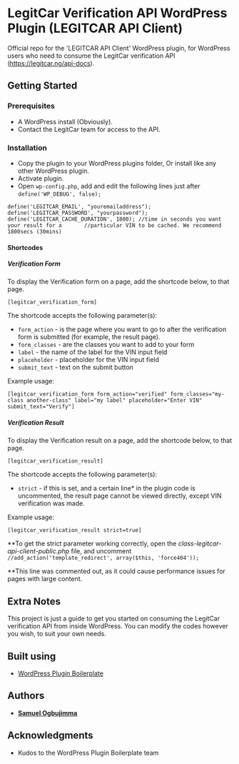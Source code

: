# LegitCar Verification API WordPress Plugin (LEGITCAR API Client)

Official repo for the 'LEGITCAR API Client' WordPress plugin, for WordPress users who need to consume the LegitCar verification API (https://legitcar.ng/api-docs).

## Getting Started

### Prerequisites

* A WordPress install (Obviously).
* Contact the LegitCar team for access to the API.

### Installation

* Copy the plugin to your WordPress plugins folder, Or install like any other WordPress plugin.
* Activate plugin.
* Open `wp-config.php`, add and edit the following lines just after  ```define('WP_DEBUG', false);```


```
define('LEGITCAR_EMAIL', "youremailaddress");
define('LEGITCAR_PASSWORD', "yourpassword");
define('LEGITCAR_CACHE_DURATION', 1800); //time in seconds you want your result for a       //particular VIN to be cached. We recommend 1800secs (30mins)
```

#### Shortcodes
##### Verification Form

To display the Verification form on a page, add the shortcode below, to that page.

```
[legitcar_verification_form]
```
The shortcode accepts the following parameter(s):

* ```form_action```  - is the page where you want to go to after the verification form is submitted (for example, the result page).
* ```form_classes```  -  are the classes you want to add to your form
* ```label```  -  the name of the label for the VIN input field
* ```placeholder```   -  placeholder for the VIN input field
* ```submit_text```  -  text on the submit button

Example usage:

```
[legitcar_verification_form form_action="verified" form_classes="my-class another-class" label="my label" placeholder="Enter VIN" submit_text="Verify"]
```

##### Verification Result

To display the Verification result on a page, add the shortcode below, to that page.

```
[legitcar_verification_result]
```

The shortcode accepts the following parameter(s):

* ```strict```  -  if this is set, and a certain line* in the plugin code is uncommented, the result page cannot be viewed directly, except VIN verification was made.

Example usage:

```
[legitcar_verification_result strict=true]
```

**To get the strict parameter working correctly, open the *class-legitcar-api-client-public.php* file, and uncomment ```//add_action('template_redirect', array($this, 'force404'));```

**This line was commented out, as it could cause performance issues for pages with large content.

## Extra Notes
This project is just a guide to get you started on consuming the LegitCar verification API from inside WordPress. You can modify the codes however you wish, to suit your own needs.


## Built using

* [WordPress Plugin Boilerplate](https://github.com/DevinVinson/WordPress-Plugin-Boilerplate)

## Authors

* [**Samuel Ogbujimma**](https://twitter.com/samuelik3chukwu)

## Acknowledgments

* Kudos to the WordPress Plugin Boilerplate team
